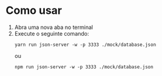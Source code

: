 
# Como usar

1. Abra uma nova aba no terminal
2. Execute o seguinte comando:
    ```
    yarn run json-server -w -p 3333 ./mock/database.json
    ```
    ou
    ```
    npm run json-server -w -p 3333 ./mock/database.json
    ```
